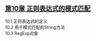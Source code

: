 ## [第10章 正则表达式的模式匹配](https://github.com/qianjilou/mybookshelf/tree/master/jsguide)
10.1 正则表达式的定义  
10.2 用于模式匹配的String方法  
10.3 RegExp对象  